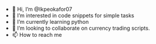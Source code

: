 - 👋 Hi, I’m @Ikpeokafor07
- 👀 I’m interested in code snippets for simple tasks 
- 🌱 I’m currently learning python 
- 💞️ I’m looking to collaborate on currency trading scripts. 
- 📫 How to reach me 

<!---
Ikpeokafor07/Ikpeokafor07 is a ✨ special ✨ repository because its `README.md` (this file) appears on your GitHub profile.
You can click the Preview link to take a look at your changes.
--->
